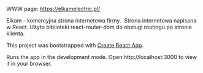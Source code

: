 WWW page: https://elkamelectric.pl/ 

Elkam - komercyjna strona internetowa firmy.  Strona internetowa napisana w React. 
Użyto biblioteki react-router-dom do obsługi routingu po stronie klienta.

This project was bootstrapped with [Create React App](https://github.com/facebook/create-react-app).

Runs the app in the development mode.
Open http://localhost:3000 to view it in your browser.
